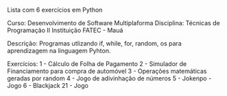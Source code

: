 Lista com 6 exercícios em Python

Curso: Desenvolvimento de Software Multiplaforma
Disciplina: Técnicas de Programação II
Instituição FATEC - Mauá

Descrição: Programas utlizando if, while, for, random, os para aprendizagem na linguagem Pyhton.

Exercícios:
1 - Cálculo de Folha de Pagamento
2 - Simulador de Financiamento para compra de automóvel
3 - Operações matemáticas geradas por random
4 - Jogo de adivinhação de números
5 - Jokenpo - Jogo
6 - Blackjack 21 - Jogo
